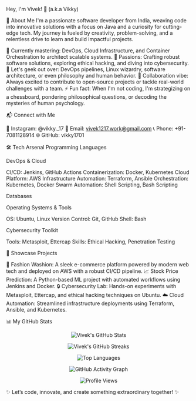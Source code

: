 Hey, I'm Vivek! 🚀 (a.k.a Vikky)

  



🌟 About Me
I'm a passionate software developer from India, weaving code into innovative solutions with a focus on Java and a curiosity for cutting-edge tech. My journey is fueled by creativity, problem-solving, and a relentless drive to learn and build impactful projects.

🌱 Currently mastering: DevOps, Cloud Infrastructure, and Container Orchestration to architect scalable systems.
👀 Passions: Crafting robust software solutions, exploring ethical hacking, and diving into cybersecurity.
💬 Let's geek out over: DevOps pipelines, Linux wizardry, software architecture, or even philosophy and human behavior.
💞️ Collaboration vibe: Always excited to contribute to open-source projects or tackle real-world challenges with a team.
⚡ Fun fact: When I'm not coding, I'm strategizing on a chessboard, pondering philosophical questions, or decoding the mysteries of human psychology.


📬 Connect with Me

📸 Instagram: @vikky._17
📧 Email: vivek1217.work@gmail.com
📞 Phone: +91-7081128914
🌐 GitHub: vikky1701


🛠️ Tech Arsenal
Programming Languages
   
DevOps & Cloud

CI/CD: Jenkins, GitHub Actions
Containerization: Docker, Kubernetes
Cloud Platform: AWS
Infrastructure Automation: Terraform, Ansible
Orchestration: Kubernetes, Docker Swarm
Automation: Shell Scripting, Bash Scripting

Databases
  
Operating Systems & Tools

OS: Ubuntu, Linux
Version Control: Git, GitHub
Shell: Bash

Cybersecurity Toolkit

Tools: Metasploit, Ettercap
Skills: Ethical Hacking, Penetration Testing


🚀 Showcase Projects

🛒 Fashion Washion: A sleek e-commerce platform powered by modern web tech and deployed on AWS with a robust CI/CD pipeline.
📈 Stock Price Prediction: A Python-based ML project with automated workflows using Jenkins and Docker.
🔒 Cybersecurity Lab: Hands-on experiments with Metasploit, Ettercap, and ethical hacking techniques on Ubuntu.
☁️ Cloud Automation: Streamlined infrastructure deployments using Terraform, Ansible, and Kubernetes.


📊 My GitHub Stats
<p align="center">
  <img src="https://github-readme-stats.vercel.app/api?username=vikky1701&show_icons=true&theme=dracula&hide_border=true" alt="Vivek's GitHub Stats" />
</p>

<p align="center">
  <img src="https://github-readme-streak-stats.herokuapp.com/?user=vikky1701&theme=dracula&hide_border=true" alt="Vivek's GitHub Streaks" />
</p>

<p align="center">
  <img src="https://github-readme-stats.vercel.app/api/top-langs/?username=vikky1701&layout=compact&theme=dracula&hide_border=true" alt="Top Languages" />
</p>

<p align="center">
  <img src="https://activity-graph.herokuapp.com/graph?username=vikky1701&bg_color=1a1b27&color=79eafc&line=79eafc&point=00b4d8&area=true&hide_border=true" alt="GitHub Activity Graph" />
</p>

<p align="center">
  <img src="https://komarev.com/ghpvc/?username=vikky1701&label=Profile%20Views&color=0e75b6&style=flat" alt="Profile Views" />
</p>
  



  



  



  



  



✨ Let’s code, innovate, and create something extraordinary together! ✨
